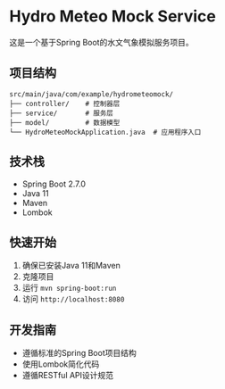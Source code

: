 # Hydro Meteo Mock Service

这是一个基于Spring Boot的水文气象模拟服务项目。

## 项目结构

```
src/main/java/com/example/hydrometeomock/
├── controller/    # 控制器层
├── service/       # 服务层
├── model/         # 数据模型
└── HydroMeteoMockApplication.java  # 应用程序入口
```

## 技术栈

- Spring Boot 2.7.0
- Java 11
- Maven
- Lombok

## 快速开始

1. 确保已安装Java 11和Maven
2. 克隆项目
3. 运行 `mvn spring-boot:run`
4. 访问 `http://localhost:8080`

## 开发指南

- 遵循标准的Spring Boot项目结构
- 使用Lombok简化代码
- 遵循RESTful API设计规范 